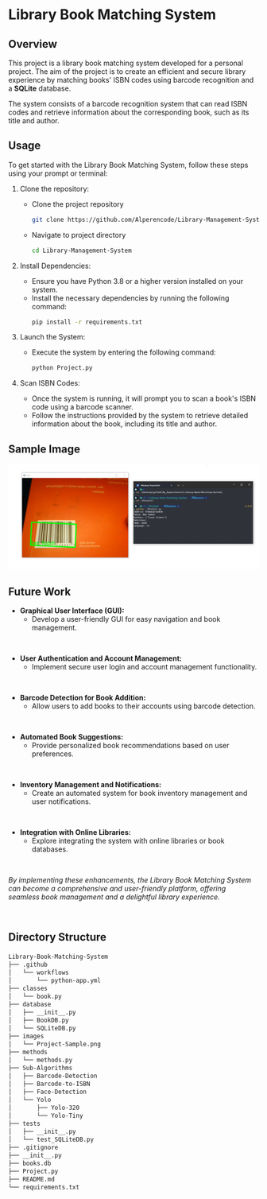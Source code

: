 # Library Book Matching System

## Overview

This project is a library book matching system developed for a personal project. The aim of the project is to create an efficient and secure library experience by matching books' ISBN codes using barcode recognition and a **SQLite** database.

The system consists of a barcode recognition system that can read ISBN codes and retrieve information about the corresponding book, such as its title and author.

## Usage

To get started with the Library Book Matching System, follow these steps using your prompt or terminal:

1. Clone the repository:
    - Clone the project repository
        ```bash
        git clone https://github.com/Alperencode/Library-Management-System.git
        ```
    - Navigate to project directory
        ```bash
        cd Library-Management-System
        ```

2. Install Dependencies:
   - Ensure you have Python 3.8 or a higher version installed on your system.
   - Install the necessary dependencies by running the following command:
     ```bash
     pip install -r requirements.txt
     ```

3. Launch the System:
   - Execute the system by entering the following command:
     ```bash
     python Project.py
     ```

4. Scan ISBN Codes:
   - Once the system is running, it will prompt you to scan a book's ISBN code using a barcode scanner.
   - Follow the instructions provided by the system to retrieve detailed information about the book, including its title and author.

## Sample Image

<img src="images/Project-Sample.png">

<br>

## Future Work

- **Graphical User Interface (GUI):** 
  - Develop a user-friendly GUI for easy navigation and book management.
<br>

- **User Authentication and Account Management:** 
  - Implement secure user login and account management functionality.
<br>


- **Barcode Detection for Book Addition:**
  - Allow users to add books to their accounts using barcode detection.
<br>

- **Automated Book Suggestions:**
  - Provide personalized book recommendations based on user preferences.
<br>

- **Inventory Management and Notifications:**
  - Create an automated system for book inventory management and user notifications.
<br>

- **Integration with Online Libraries:**
  - Explore integrating the system with online libraries or book databases.
<br>

*By implementing these enhancements, the Library Book Matching System can become a comprehensive and user-friendly platform, offering seamless book management and a delightful library experience.*

<br>

## Directory Structure

```
Library-Book-Matching-System
├── .github
│   └── workflows
│       └── python-app.yml
├── classes
│   └── book.py
├── database
│   ├── __init__.py
│   ├── BookDB.py
│   └── SQLiteDB.py
├── images
│   └── Project-Sample.png
├── methods
│   └── methods.py
├── Sub-Algorithms
│   ├── Barcode-Detection
│   ├── Barcode-to-ISBN
│   ├── Face-Detection
│   └── Yolo
│       ├── Yolo-320
│       └── Yolo-Tiny
├── tests
│   ├── __init__.py
│   └── test_SQLiteDB.py
├── .gitignore
├── __init__.py
├── books.db
├── Project.py
├── README.md
└── requirements.txt
```